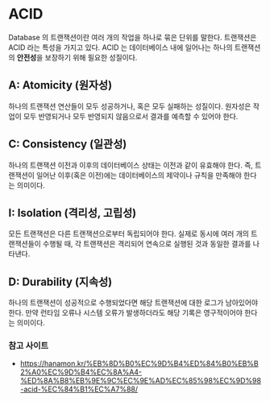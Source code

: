 # ACID

Database 의 트랜잭션이란 여러 개의 작업을 하나로 묶은 단위를 말한다. 트랜잭션은 ACID 라는 특성을 가지고 있다. ACID 는 데이터베이스 내에 일어나는 하나의 트랜잭션의 **안전성**을 보장하기 위해 필요한 성질이다.

## A: Atomicity (원자성)
하나의 트랜잭션 연산들이 모두 성공하거나, 혹은 모두 실패하는 성질이다. 원자성은 작업이 모두 반영되거나 모두 반영되지 않음으로서 결과를 예측할 수 있어야 한다.

## C: Consistency (일관성)
하나의 트랜잭션 이전과 이후의 데이터베이스 상태는 이전과 같이 유효해야 한다. 즉, 트랜잭션이 일어난 이후(혹은 이전)에는 데이터베이스의 제약이나 규칙을 만족해야 한다는 의미이다.

## I: Isolation (격리성, 고립성)
모든 트랜잭션은 다른 트랜잭션으로부터 독립되어야 한다. 실제로 동시에 여러 개의 트랜잭션들이 수행될 때, 각 트랜잭션은 격리되어 연속으로 실행된 것과 동일한 결과를 나타낸다.

## D: Durability (지속성)
하나의 트랜잭션이 성공적으로 수행되었다면 해당 트랜잭션에 대한 로그가 남아있어야 한다. 만약 런타임 오류나 시스템 오류가 발생하더라도 해당 기록은 영구적이어야 한다는 의미이다.

### 참고 사이트
- https://hanamon.kr/%EB%8D%B0%EC%9D%B4%ED%84%B0%EB%B2%A0%EC%9D%B4%EC%8A%A4-%ED%8A%B8%EB%9E%9C%EC%9E%AD%EC%85%98%EC%9D%98-acid-%EC%84%B1%EC%A7%88/
